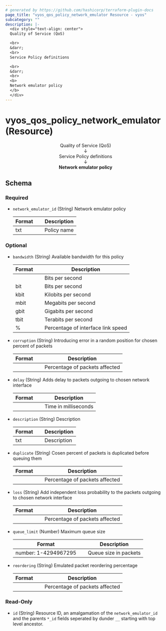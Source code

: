 ```yaml
---
# generated by https://github.com/hashicorp/terraform-plugin-docs
page_title: "vyos_qos_policy_network_emulator Resource - vyos"
subcategory: ""
description: |-
  <div style="text-align: center">
  Quality of Service (QoS)

  <br>
  &darr;
  <br>
  Service Policy definitions

  <br>
  &darr;
  <br>
  <b>
  Network emulator policy
  </b>
  </div>
---
```


# vyos_qos_policy_network_emulator (Resource)

<div style="text-align: center">
Quality of Service (QoS)

<br>
&darr;
<br>
Service Policy definitions

<br>
&darr;
<br>
<b>
Network emulator policy
</b>
</div>



<!-- schema generated by tfplugindocs -->
## Schema

### Required

- `network_emulator_id` (String) Network emulator policy

    |  Format &emsp; | Description  |
    |----------|---------------|
    |  txt  &emsp; |  Policy name  |

### Optional

- `bandwidth` (String) Available bandwidth for this policy

    |  Format &emsp; | Description  |
    |----------|---------------|
    |  <number>  &emsp; |  Bits per second  |
    |  <number>bit  &emsp; |  Bits per second  |
    |  <number>kbit  &emsp; |  Kilobits per second  |
    |  <number>mbit  &emsp; |  Megabits per second  |
    |  <number>gbit  &emsp; |  Gigabits per second  |
    |  <number>tbit  &emsp; |  Terabits per second  |
    |  <number>%  &emsp; |  Percentage of interface link speed  |
- `corruption` (String) Introducing error in a random position for chosen percent of packets

    |  Format &emsp; | Description  |
    |----------|---------------|
    |  <number>  &emsp; |  Percentage of packets affected  |
- `delay` (String) Adds delay to packets outgoing to chosen network interface

    |  Format &emsp; | Description  |
    |----------|---------------|
    |  <number>  &emsp; |  Time in milliseconds  |
- `description` (String) Description

    |  Format &emsp; | Description  |
    |----------|---------------|
    |  txt  &emsp; |  Description  |
- `duplicate` (String) Cosen percent of packets is duplicated before queuing them

    |  Format &emsp; | Description  |
    |----------|---------------|
    |  <number>  &emsp; |  Percentage of packets affected  |
- `loss` (String) Add independent loss probability to the packets outgoing to chosen network interface

    |  Format &emsp; | Description  |
    |----------|---------------|
    |  <number>  &emsp; |  Percentage of packets affected  |
- `queue_limit` (Number) Maximum queue size

    |  Format &emsp; | Description  |
    |----------|---------------|
    |  number: 1-4294967295  &emsp; |  Queue size in packets  |
- `reordering` (String) Emulated packet reordering percentage

    |  Format &emsp; | Description  |
    |----------|---------------|
    |  <number>  &emsp; |  Percentage of packets affected  |

### Read-Only

- `id` (String) Resource ID, an amalgamation of the `network_emulator_id` and the parents `*_id` fields seperated by dunder `__` starting with top level ancestor.
